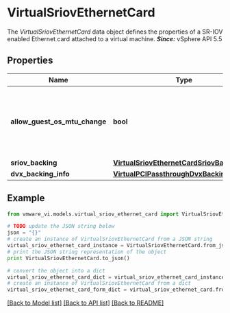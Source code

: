 # VirtualSriovEthernetCard

The *VirtualSriovEthernetCard* data object defines the properties of a SR-IOV enabled Ethernet card attached to a virtual machine.  ***Since:*** vSphere API 5.5 

## Properties
Name | Type | Description | Notes
------------ | ------------- | ------------- | -------------
**allow_guest_os_mtu_change** | **bool** | Indicates whether MTU can be changed from guest OS.  ***Since:*** vSphere API 5.5  | [optional] 
**sriov_backing** | [**VirtualSriovEthernetCardSriovBackingInfo**](VirtualSriovEthernetCardSriovBackingInfo.md) |  | [optional] 
**dvx_backing_info** | [**VirtualPCIPassthroughDvxBackingInfo**](VirtualPCIPassthroughDvxBackingInfo.md) |  | [optional] 

## Example

```python
from vmware_vi.models.virtual_sriov_ethernet_card import VirtualSriovEthernetCard

# TODO update the JSON string below
json = "{}"
# create an instance of VirtualSriovEthernetCard from a JSON string
virtual_sriov_ethernet_card_instance = VirtualSriovEthernetCard.from_json(json)
# print the JSON string representation of the object
print VirtualSriovEthernetCard.to_json()

# convert the object into a dict
virtual_sriov_ethernet_card_dict = virtual_sriov_ethernet_card_instance.to_dict()
# create an instance of VirtualSriovEthernetCard from a dict
virtual_sriov_ethernet_card_form_dict = virtual_sriov_ethernet_card.from_dict(virtual_sriov_ethernet_card_dict)
```
[[Back to Model list]](../README.md#documentation-for-models) [[Back to API list]](../README.md#documentation-for-api-endpoints) [[Back to README]](../README.md)


